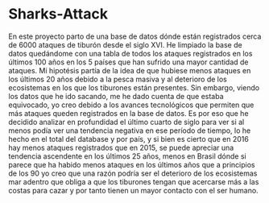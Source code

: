 # Sharks-Attack
En este proyecto parto de una base de datos dónde están registrados cerca de 6000 ataques de tiburón desde el siglo XVI. He limpiado la base de datos quedándome con una tabla de todos los ataques registrados en los últimos 100 años en los 5 países que han sufrido una mayor cantidad de ataques. Mi hipotésis partía de la idea de que hubiese menos ataques en los últimos 20 años debido a la pesca masiva y al deterioro de los ecosistemas en los que los tiburones están presentes. Sin embargo, viendo los datos que he ido sacando, me he dado cuenta de que estaba equivocado, yo creo debido a los avances tecnológicos que permiten que más ataques queden registrados en la base de datos.
Es por eso que he decidido analizar en profundidad el último cuarto de siglo para ver si al menos podía ver una tendencia negativa en ese período de tiempo, lo he hecho en el total del database y por país, y si bien es cierto que en 2016 hay menos ataques registrados que en 2015, se puede apreciar una tendencia ascendente en los últimos 25 años, menos en Brasil dónde si parece que ha habido menos ataques en los últimos años que a principios de los 90 yo creo que una razón podría ser el deterioro de los ecosistemas mar adentro que obliga a que los tiburones tengan que acercarse más a las costas para cazar y por tanto tienen un mayor contacto con el ser humano.